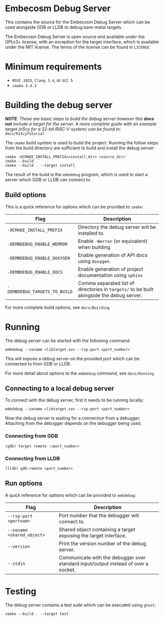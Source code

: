 # Embecosm Debug Server

This contains the source for the Embecosm Debug Server which can be
used alongside GDB or LLDB to debug bare-metal targets.

The Embecosm Debug Server is open source and available under the
GPLv3+ license, with an exception for the target interface, which is available
under the MIT license. The terms of the license can be found in `LICENSE`.

# Minimum requirements

* `MSVC 2015`, `Clang 3.4`, or `GCC 5`
* `cmake 3.4.3`

# Building the debug server

_**NOTE**: These are basic steps to build the debug server however this
**does not** include a target for the server. A more complete
guide with an example target (ri5cy for a 32-bit RISC-V
system) can be found in:_ `docs/Ri5cyTutorial`

The `cmake` build system is used to build the project. Running
the follow steps from the build directory are sufficient to
build and install the debug server:

```
cmake -DCMAKE_INSTALL_PREFIX=<install_dir> <source_dir>`
cmake --build .`
cmake --build . --target install
```

The result of the build is the `embdebug` program, which is
used to start a server which GDB or LLDB can connect to.

## Build options

This is a quick reference for options which can be provided
to `cmake`:

Flag                            | Description
------------------------------- | -------------------------
`-DCMAKE_INSTALL_PREFIX`        | Directory the debug server will be installed to.
`-DEMBDEBUG_ENABLE_WERROR`      | Enable `-Werror` (or equivalent) when building
`-DEMBDEBUG_ENABLE_DOXYGEN`     | Enable generation of API docs using `doxygen`.
`-DEMBDEBUG_ENABLE_DOCS`        | Enable generation of project documentation using `sphinx`
`-DEMBDEBUG_TARGETS_TO_BUILD`   | Comma separated list of directories in `targets/` to be built alongside the debug server.

For more complete build options, see `docs/Building`

# Running

The debug server can be started with the following command:

```
embdebug --soname <libtarget.so> --rsp-port <port_number>`
```

This will expose a debug server on the provided port which
can be connected to from GDB or LLDB.

For more detail about options to the `embdebug` command, see
`docs/Running`

## Connecting to a local debug server

To connect with the debug server, first it needs to be running
locally:

```
embdebug --soname <libtarget.so> --rsp-port <port_number>
```

Now the debug server is waiting for a connection from a debugger.
Attaching from the debugger depends on the debugger being used.

### Connecting from GDB

```
(gdb) target remote :<port_number>
```

### Connecting from LLDB

```
(lldb) gdb-remote <port_number>
```

## Run options

A quick reference for options which can be provided to
`embdebug`:

Flag                         | Description
---------------------------- | -----------
`--rsp-port <portnum>`       | Port number that the debugger will connect to.
`--soname <shared_object>`   | Shared object containing a target exposing the target interface.
`--version`                  | Print the version number of the debug server.
`--stdin`                    | Communicate with the debugger over standard input/output instead of over a socket.

# Testing

The debug server contains a test suite which can be executed
using `gtest`:

```
cmake --build . --target test
```

